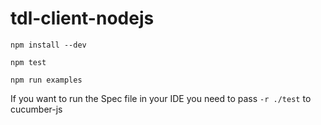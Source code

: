 # tdl-client-nodejs


`npm install --dev`

`npm test`

`npm run examples`

If you want to run the Spec file in your IDE you need to pass `-r ./test` to cucumber-js